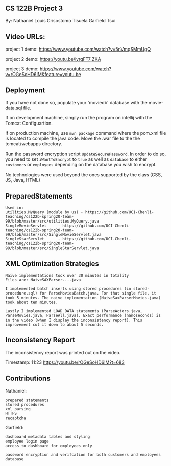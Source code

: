 ## CS 122B Project 3

By:
Nathaniel Louis Crisostomo Tisuela 
Garfield Tsui

## Video URLs:

project 1 demo: https://www.youtube.com/watch?v=5nVmqSMmUgQ

project 2 demo: https://youtu.be/iyrqFT7_ZKA

project 3 demo: https://www.youtube.com/watch?v=rOGeSoHD6IM&feature=youtu.be

## Deployment

If you have not done so, populate your 'moviedb' database with the movie-data.sql file.

If on development machine, simply run the program on intellij with the Tomcat Configuartion.

If on production machine, use  ``mvn package`` command where the pom.xml file is located to compile the java code. 
Move the .war file to the the tomcat/webapps directory. 

Run the password encryption script ``UpdateSecurePassword``.
In order to do so, you need to set ``iWantToEncrypt`` to ``true`` 
as well as ``database`` to either ``customers`` or ``employees`` depending on
the database you wish to encrypt.

No technologies were used beyond the ones supported by the class
(CSS, JS, Java, HTML)

## PreparedStatements

    Used in:
    utilities.MyQuery (module by us) - https://github.com/UCI-Chenli-teaching/cs122b-spring20-team-99/blob/master/src/utilities.MyQuery.java
    SingleMovieServlet     - https://github.com/UCI-Chenli-teaching/cs122b-spring20-team-99/blob/master/src/SingleMovieServlet.java
    SingleStarServlet      - https://github.com/UCI-Chenli-teaching/cs122b-spring20-team-99/blob/master/src/SingleStarServlet.java
    

## XML Optimization Strategies
    
    Naive implementations took over 30 minutes in totality
    Files are: NaiveSAXParser....java 
    
    I implemented batch inserts using stored procedures (in stored-procedure.sql) for ParseMoviesBatch.java. For that single file, it took 5 minutes. The naive implementation (NaiveSaxParserMovies.java) took about ten minutes.
    
    Lastly I implemented LOAD DATA statements (ParseActors.java, ParseMovies.java, ParseAll.java). Exact performance (nanoseconds) is in the video (when I display the inconsistency report). This improvement cut it down to about 5 seconds. 


## Inconsistency Report
The inconsistency report was printed out on the video.

Timestamp:  11:23 https://youtu.be/rOGeSoHD6IM?t=683

## Contributions
Nathaniel:

    prepared statements
    stored procedures
    xml parsing
    HTTPS
    recaptcha

Garfield:

    dashboard metadata tables and styling
    employee login page
    access to dashboard for employees only
    
    password encryption and verifcation for both customers and employees database

